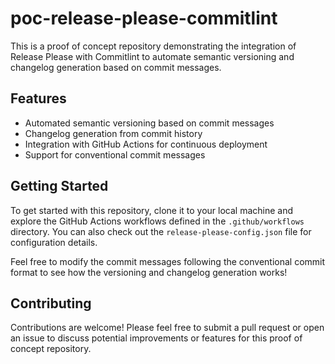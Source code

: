 # poc-release-please-commitlint

This is a proof of concept repository demonstrating the integration of Release Please with Commitlint to automate semantic versioning and changelog generation based on commit messages.

## Features

- Automated semantic versioning based on commit messages
- Changelog generation from commit history
- Integration with GitHub Actions for continuous deployment
- Support for conventional commit messages

## Getting Started

To get started with this repository, clone it to your local machine and explore the GitHub Actions workflows defined in the `.github/workflows` directory. You can also check out the `release-please-config.json` file for configuration details.

Feel free to modify the commit messages following the conventional commit format to see how the versioning and changelog generation works!

## Contributing

Contributions are welcome! Please feel free to submit a pull request or open an issue to discuss potential improvements or features for this proof of concept repository.